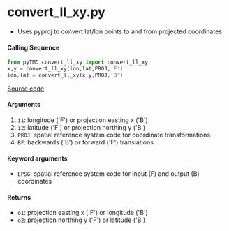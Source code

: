 convert_ll_xy.py
================

- Uses pyproj to convert lat/lon points to and from projected coordinates

#### Calling Sequence
```python
from pyTMD.convert_ll_xy import convert_ll_xy
x,y = convert_ll_xy(lon,lat,PROJ,'F')
lon,lat = convert_ll_xy(x,y,PROJ,'B')
```
[Source code](https://github.com/tsutterley/pyTMD/blob/main/pyTMD/convert_ll_xy.py)

#### Arguments
1. `i1`: longitude ('F') or projection easting x ('B')
2. `i2`: latitude ('F') or projection northing y ('B')
3. `PROJ`: spatial reference system code for coordinate transformations
4. `BF`: backwards ('B') or forward ('F') translations

#### Keyword arguments
- `EPSG`: spatial reference system code for input (F) and output (B) coordinates

#### Returns
- `o1`: projection easting x ('F') or longitude ('B')
- `o2`: projection northing y ('F') or latitude ('B')
